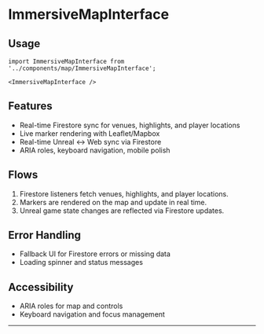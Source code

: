 # ImmersiveMapInterface

## Usage
```tsx
import ImmersiveMapInterface from '../components/map/ImmersiveMapInterface';

<ImmersiveMapInterface />
```

## Features
- Real-time Firestore sync for venues, highlights, and player locations
- Live marker rendering with Leaflet/Mapbox
- Real-time Unreal <-> Web sync via Firestore
- ARIA roles, keyboard navigation, mobile polish

## Flows
1. Firestore listeners fetch venues, highlights, and player locations.
2. Markers are rendered on the map and update in real time.
3. Unreal game state changes are reflected via Firestore updates.

## Error Handling
- Fallback UI for Firestore errors or missing data
- Loading spinner and status messages

## Accessibility
- ARIA roles for map and controls
- Keyboard navigation and focus management

--- 